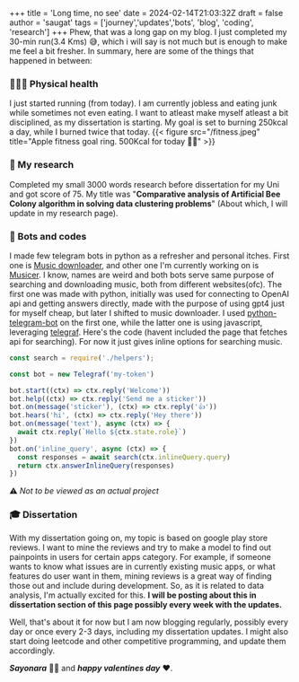 +++
title = 'Long time, no see'
date = 2024-02-14T21:03:32Z
draft = false
author = 'saugat'
tags = ['journey','updates','bots', 'blog', 'coding', 'research']
+++
Phew, that was a long gap on my blog. I just completed my 30-min run(3.4 Kms) 😅, which i will say is not much but 
is enough to make me feel a bit fresher. In summary, here are some of the things that happened in between:
### 🧑🏻‍⚕️ Physical health
I just started running (from today). I am currently jobless and eating junk while sometimes not even eating. I want to atleast make myself atleast a bit disciplined, as my dissertation is starting. My goal is set to burning 250kcal a day, while I burned twice that today.
{{< figure src="/fitness.jpeg" title="Apple fitness goal ring. 500Kcal for today 😮‍💨" >}}

### 🔬 My research
Completed my small 3000 words research before dissertation for my Uni and got score of 75. My title was "__​Comparative analysis of Artificial Bee Colony algorithm in solving data clustering problems__" (About which, I will update in my research page).

### 🤖 Bots and codes
I made few telegram bots in python as a refresher and personal itches. First one is [Music downloader](https://t.me/saugatgpt_bot), and other one I'm currently working on is [Musicer](https://t.me/SpotivnBot). I know, names are weird and both bots serve same purpose of searching and downloading music, both from different websites(ofc). The first one was made with python, initially was used for connecting to OpenAI api and getting answers directly, made with the purpose of using gpt4 just for myself cheap, but later I shifted to music downloader. I used [python-telegram-bot](https://pypi.org/project/python-telegram-bot/) on the first one, while the latter one is using javascript, leveraging [telegraf](https://telegraf.js.org). Here's the code (havent included the page that fetches api for searching). For now it just gives inline options for searching music. 
```javascript
const search = require('./helpers');

const bot = new Telegraf('my-token')

bot.start((ctx) => ctx.reply('Welcome'))
bot.help((ctx) => ctx.reply('Send me a sticker'))
bot.on(message('sticker'), (ctx) => ctx.reply('👍'))
bot.hears('hi', (ctx) => ctx.reply('Hey there'))
bot.on(message('text'), async (ctx) => {
  await ctx.reply(`Hello ${ctx.state.role}`)
})
bot.on('inline_query', async (ctx) => {
  const responses = await search(ctx.inlineQuery.query)
  return ctx.answerInlineQuery(responses)
})
```
⚠️  _Not to be viewed as an actual project_

### 🎓 Dissertation
With my dissertation going on, my topic is based on google play store reviews. I want to mine the reviews and try to make a model to find out painpoints in users for certain apps category. For example, if someone wants to know what issues are in currently existing music apps, or what features do user want in them, mining reviews is a great way of finding those out and include during development. So, as it is related to data analysis, I'm actually excited for this. __I will be posting about this in dissertation section of this page possibly every week with the updates.__

Well, that's about it for now but I am now blogging regularly, possibly every day or once every 2-3 days, including my dissertation updates. I might also start doing leetcode and other competitive programming, and update them accordingly.

 _**Sayonara**_ 👋🏼 and ***happy valentines day*** ❤️.